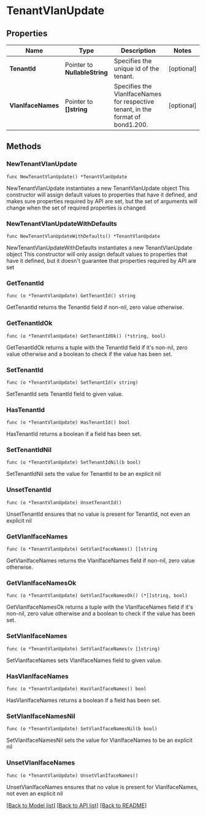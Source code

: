 # TenantVlanUpdate

## Properties

Name | Type | Description | Notes
------------ | ------------- | ------------- | -------------
**TenantId** | Pointer to **NullableString** | Specifies the unique id of the tenant. | [optional] 
**VlanIfaceNames** | Pointer to **[]string** | Specifies the VlanIfaceNames for respective tenant, in the format of bond1.200. | [optional] 

## Methods

### NewTenantVlanUpdate

`func NewTenantVlanUpdate() *TenantVlanUpdate`

NewTenantVlanUpdate instantiates a new TenantVlanUpdate object
This constructor will assign default values to properties that have it defined,
and makes sure properties required by API are set, but the set of arguments
will change when the set of required properties is changed

### NewTenantVlanUpdateWithDefaults

`func NewTenantVlanUpdateWithDefaults() *TenantVlanUpdate`

NewTenantVlanUpdateWithDefaults instantiates a new TenantVlanUpdate object
This constructor will only assign default values to properties that have it defined,
but it doesn't guarantee that properties required by API are set

### GetTenantId

`func (o *TenantVlanUpdate) GetTenantId() string`

GetTenantId returns the TenantId field if non-nil, zero value otherwise.

### GetTenantIdOk

`func (o *TenantVlanUpdate) GetTenantIdOk() (*string, bool)`

GetTenantIdOk returns a tuple with the TenantId field if it's non-nil, zero value otherwise
and a boolean to check if the value has been set.

### SetTenantId

`func (o *TenantVlanUpdate) SetTenantId(v string)`

SetTenantId sets TenantId field to given value.

### HasTenantId

`func (o *TenantVlanUpdate) HasTenantId() bool`

HasTenantId returns a boolean if a field has been set.

### SetTenantIdNil

`func (o *TenantVlanUpdate) SetTenantIdNil(b bool)`

 SetTenantIdNil sets the value for TenantId to be an explicit nil

### UnsetTenantId
`func (o *TenantVlanUpdate) UnsetTenantId()`

UnsetTenantId ensures that no value is present for TenantId, not even an explicit nil
### GetVlanIfaceNames

`func (o *TenantVlanUpdate) GetVlanIfaceNames() []string`

GetVlanIfaceNames returns the VlanIfaceNames field if non-nil, zero value otherwise.

### GetVlanIfaceNamesOk

`func (o *TenantVlanUpdate) GetVlanIfaceNamesOk() (*[]string, bool)`

GetVlanIfaceNamesOk returns a tuple with the VlanIfaceNames field if it's non-nil, zero value otherwise
and a boolean to check if the value has been set.

### SetVlanIfaceNames

`func (o *TenantVlanUpdate) SetVlanIfaceNames(v []string)`

SetVlanIfaceNames sets VlanIfaceNames field to given value.

### HasVlanIfaceNames

`func (o *TenantVlanUpdate) HasVlanIfaceNames() bool`

HasVlanIfaceNames returns a boolean if a field has been set.

### SetVlanIfaceNamesNil

`func (o *TenantVlanUpdate) SetVlanIfaceNamesNil(b bool)`

 SetVlanIfaceNamesNil sets the value for VlanIfaceNames to be an explicit nil

### UnsetVlanIfaceNames
`func (o *TenantVlanUpdate) UnsetVlanIfaceNames()`

UnsetVlanIfaceNames ensures that no value is present for VlanIfaceNames, not even an explicit nil

[[Back to Model list]](../README.md#documentation-for-models) [[Back to API list]](../README.md#documentation-for-api-endpoints) [[Back to README]](../README.md)


